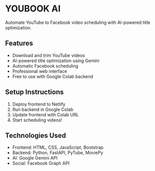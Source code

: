 # YOUBOOK AI

Automate YouTube to Facebook video scheduling with AI-powered title optimization.

## Features

- Download and trim YouTube videos
- AI-powered title optimization using Gemini
- Automatic Facebook scheduling
- Professional web interface
- Free to use with Google Colab backend

## Setup Instructions

1. Deploy frontend to Netlify
2. Run backend in Google Colab
3. Update frontend with Colab URL
4. Start scheduling videos!

## Technologies Used

- Frontend: HTML, CSS, JavaScript, Bootstrap
- Backend: Python, FastAPI, PyTube, MoviePy
- AI: Google Gemini API
- Social: Facebook Graph API